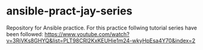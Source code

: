 # ansible-pract-jay-series
Repository for Ansible practice.
For this practice follwing tutorial series have been followed:
https://www.youtube.com/watch?v=3RiVKs8GHYQ&list=PLT98CRl2KxKEUHie1m24-wkyHpEsa4Y70&index=2
